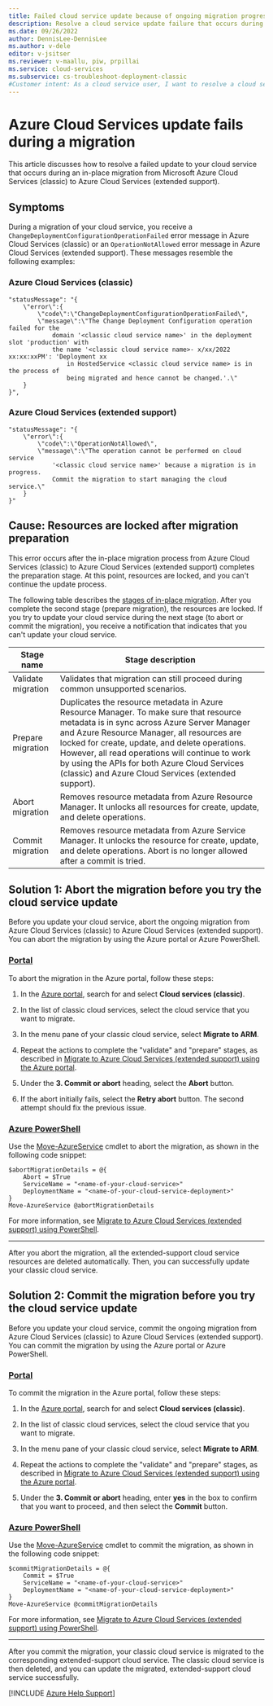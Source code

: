 ```yaml
---
title: Failed cloud service update because of ongoing migration progress
description: Resolve a cloud service update failure that occurs during a migration from Azure Cloud Services (classic) to Azure Cloud Services (extended support).
ms.date: 09/26/2022
author: DennisLee-DennisLee
ms.author: v-dele
editor: v-jsitser
ms.reviewer: v-maallu, piw, prpillai
ms.service: cloud-services
ms.subservice: cs-troubleshoot-deployment-classic
#Customer intent: As a cloud service user, I want to resolve a cloud service update failure that occurs when I migrate from Azure Cloud Services (classic) to Azure Cloud Services (extended support) so that I can avoid or reduce downtime.
---
```


# Azure Cloud Services update fails during a migration

This article discusses how to resolve a failed update to your cloud service that occurs during an in-place migration from Microsoft Azure Cloud Services (classic) to Azure Cloud Services (extended support).

## Symptoms

During a migration of your cloud service, you receive a `ChangeDeploymentConfigurationOperationFailed` error message in Azure Cloud Services (classic) or an `OperationNotAllowed` error message in Azure Cloud Services (extended support). These messages resemble the following examples:

### Azure Cloud Services (classic)

```output
"statusMessage": "{
    \"error\":{
        \"code\":\"ChangeDeploymentConfigurationOperationFailed\",
        \"message\":\"The Change Deployment Configuration operation failed for the
            domain '<classic cloud service name>' in the deployment slot 'production' with
            the name '<classic cloud service name>- x/xx/2022 xx:xx:xxPM': 'Deployment xx
                in HostedService <classic cloud service name> is in the process of
                being migrated and hence cannot be changed.'.\"
    }
}",
```

### Azure Cloud Services (extended support)

```output
"statusMessage": "{
    \"error\":{
        \"code\":\"OperationNotAllowed\",
        \"message\":\"The operation cannot be performed on cloud service
            '<classic cloud service name>' because a migration is in progress.
            Commit the migration to start managing the cloud service.\"
    }
}"
```

## Cause: Resources are locked after migration preparation

This error occurs after the in-place migration process from Azure Cloud Services (classic) to Azure Cloud Services (extended support) completes the preparation stage. At this point, resources are locked, and you can't continue the update process.

The following table describes the [stages of in-place migration](/azure/cloud-services-extended-support/in-place-migration-overview#migration-steps). After you complete the second stage (prepare migration), the resources are locked. If you try to update your cloud service during the next stage (to abort or commit the migration), you receive a notification that indicates that you can't update your cloud service.

| Stage name | Stage description |
|--|--|
| Validate migration | Validates that migration can still proceed during common unsupported scenarios. |
| Prepare migration | Duplicates the resource metadata in Azure Resource Manager. To make sure that resource metadata is in sync across Azure Server Manager and Azure Resource Manager, all resources are locked for create, update, and delete operations. However, all read operations will continue to work by using the APIs for both Azure Cloud Services (classic) and Azure Cloud Services (extended support). |
| Abort migration | Removes resource metadata from Azure Resource Manager. It unlocks all resources for create, update, and delete operations. |
| Commit migration | Removes resource metadata from Azure Service Manager. It unlocks the resource for create, update, and delete operations. Abort is no longer allowed after a commit is tried. |

## Solution 1: Abort the migration before you try the cloud service update

Before you update your cloud service, abort the ongoing migration from Azure Cloud Services (classic) to Azure Cloud Services (extended support). You can abort the migration by using the Azure portal or Azure PowerShell.

### [Portal](#tab/azure-portal)

To abort the migration in the Azure portal, follow these steps:

1. In the [Azure portal](https://portal.azure.com), search for and select **Cloud services (classic)**.

1. In the list of classic cloud services, select the cloud service that you want to migrate.

1. In the menu pane of your classic cloud service, select **Migrate to ARM**.

1. Repeat the actions to complete the "validate" and "prepare" stages, as described in [Migrate to Azure Cloud Services (extended support) using the Azure portal](/azure/cloud-services-extended-support/in-place-migration-portal).

1. Under the **3. Commit or abort** heading, select the **Abort** button.

1. If the abort initially fails, select the **Retry abort** button. The second attempt should fix the previous issue.

### [Azure PowerShell](#tab/azure-powershell)

Use the [Move-AzureService](/powershell/module/servicemanagement/azure.service/move-azureservice) cmdlet to abort the migration, as shown in the following code snippet:

```azurepowershell
$abortMigrationDetails = @{
    Abort = $True
    ServiceName = "<name-of-your-cloud-service>"
    DeploymentName = "<name-of-your-cloud-service-deployment>"
}
Move-AzureService @abortMigrationDetails
```

For more information, see [Migrate to Azure Cloud Services (extended support) using PowerShell](/azure/cloud-services-extended-support/in-place-migration-powershell).

---

After you abort the migration, all the extended-support cloud service resources are deleted automatically. Then, you can successfully update your classic cloud service.

## Solution 2: Commit the migration before you try the cloud service update

Before you update your cloud service, commit the ongoing migration from Azure Cloud Services (classic) to Azure Cloud Services (extended support). You can commit the migration by using the Azure portal or Azure PowerShell.

### [Portal](#tab/azure-portal)

To commit the migration in the Azure portal, follow these steps:

1. In the [Azure portal](https://portal.azure.com), search for and select **Cloud services (classic)**.

1. In the list of classic cloud services, select the cloud service that you want to migrate.

1. In the menu pane of your classic cloud service, select **Migrate to ARM**.

1. Repeat the actions to complete the "validate" and "prepare" stages, as described in [Migrate to Azure Cloud Services (extended support) using the Azure portal](/azure/cloud-services-extended-support/in-place-migration-portal).

1. Under the **3. Commit or abort** heading, enter **yes** in the box to confirm that you want to proceed, and then select the **Commit** button.

### [Azure PowerShell](#tab/azure-powershell)

Use the [Move-AzureService](/powershell/module/servicemanagement/azure.service/move-azureservice) cmdlet to commit the migration, as shown in the following code snippet:

```azurepowershell
$commitMigrationDetails = @{
    Commit = $True
    ServiceName = "<name-of-your-cloud-service>"
    DeploymentName = "<name-of-your-cloud-service-deployment>"
}
Move-AzureService @commitMigrationDetails
```

For more information, see [Migrate to Azure Cloud Services (extended support) using PowerShell](/azure/cloud-services-extended-support/in-place-migration-powershell).

---

After you commit the migration, your classic cloud service is migrated to the corresponding extended-support cloud service. The classic cloud service is then deleted, and you can update the migrated, extended-support cloud service successfully.

[!INCLUDE [Azure Help Support](../../includes/azure-help-support.md)]

